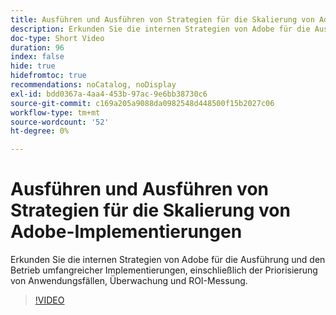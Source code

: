 ```yaml
---
title: Ausführen und Ausführen von Strategien für die Skalierung von Adobe-Implementierungen
description: Erkunden Sie die internen Strategien von Adobe für die Ausführung und den Betrieb umfangreicher Implementierungen, einschließlich der Priorisierung von Anwendungsfällen, Überwachung und ROI-Messung.
doc-type: Short Video
duration: 96
index: false
hide: true
hidefromtoc: true
recommendations: noCatalog, noDisplay
exl-id: bdd0367a-4aa4-453b-97ac-9e6bb38730c6
source-git-commit: c169a205a9088da0982548d448500f15b2027c06
workflow-type: tm+mt
source-wordcount: '52'
ht-degree: 0%

---
```


# Ausführen und Ausführen von Strategien für die Skalierung von Adobe-Implementierungen

Erkunden Sie die internen Strategien von Adobe für die Ausführung und den Betrieb umfangreicher Implementierungen, einschließlich der Priorisierung von Anwendungsfällen, Überwachung und ROI-Messung.

<!-- 62_S655_3442541_95_run-and-operate-strategies-for-scaling-adobe-implementations -->
>[!VIDEO](https://video.tv.adobe.com/v/3458338/?learn=on&enablevpops=true)
